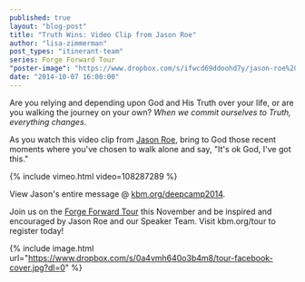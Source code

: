 ```yaml
---
published: true
layout: "blog-post"
title: "Truth Wins: Video Clip from Jason Roe"
author: "lisa-zimmerman"
post_types: "itinerant-team"
series: Forge Forward Tour
"poster-image": "https://www.dropbox.com/s/ifwcd69ddoohd7y/jason-roe%20copy.png?dl=0"
date: "2014-10-07 16:00:00"
---
```


Are you relying and depending upon God and His Truth over your life, or are you walking the journey on your own?  *When we commit ourselves to Truth, everything changes.* 

As you watch this video clip from <a href="http://www.kbm.org/speakers/jason-roe/" target="_blank">Jason Roe</a>, bring to God those recent moments where you've chosen to walk alone and say, "It's ok God, I've got this."  

{% include vimeo.html video=108287289 %}

View Jason's entire message @ <a href="http://www.kbm.org/fuel/140622-deep-camp-jason-roe/" target="_blank">kbm.org/deepcamp2014</a>.

Join us on the <a href="http://myemail.constantcontact.com/Join-us-on-the-Forge-Forward-Tour.html?soid=1110408784002&aid=saPZ2HDnQT0" target="_blank">Forge Forward Tour</a> this November and be inspired and encouraged by Jason Roe and our Speaker Team.  Visit kbm.org/tour to register today!

{% include image.html url="https://www.dropbox.com/s/0a4vmh640o3b4m8/tour-facebook-cover.jpg?dl=0" %}